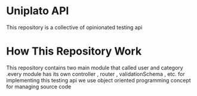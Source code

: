 # Uniplato API
This repository is a collective of opinionated testing api
# How This Repository Work
This repository contains two main module that called user and category .every module has its own controller , router , validationSchema , etc. for implementing this testing api we use object oriented programming concept for managing source code